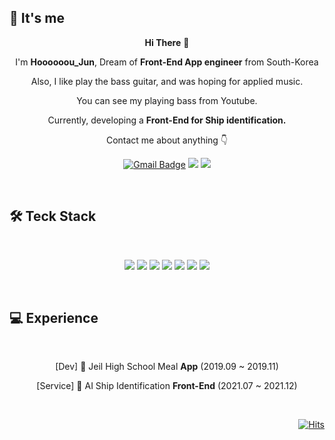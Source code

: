 <div align=center>

<div align=left>
  
## 🌻 It's me  

</div>

**Hi There** 👋  
  
I'm **Hoooooou_Jun**, Dream of **Front-End App engineer** from South-Korea

Also, I like play the bass guitar, and was hoping for applied music.
  
You can see my playing bass from Youtube.
  
Currently, developing a **Front-End for Ship identification.**

Contact me about anything 👇

  [![Gmail Badge](https://img.shields.io/badge/Gmail-D14836?style=flat&logo=Gmail&logoColor=white)](mailto:jipkim2@gmail.com)
  <a href="https://www.instagram.com/hoooooou_jun"><img src="https://img.shields.io/badge/Instagram-E4405F?style=flat-square&logo=Instagram&logoColor=white&link=https://www.instagram.com/hoooooou_jun"/></a>
  <a href="https://www.youtube.com/channel/UCd1o7jMAB9ijcaBH-WkPzcw"><img src="https://img.shields.io/badge/YouTube-FF0000?style=flat-square&logo=YouTube&logoColor=white&link=https://www.youtube.com/channel/UCd1o7jMAB9ijcaBH-WkPzcw"/></a>
  
  </br>
  
<div align=left>
  
## 🛠  Teck Stack
  
</div>
  
  </br>
  
  <img src="https://img.shields.io/badge/C-A8B9CC?style=flat-square&logo=C&logoColor=white"/></a>
  <img src="https://img.shields.io/badge/Python-3776AB?style=flat-square&logo=Python&logoColor=white"/></a>
  <img src="https://img.shields.io/badge/JavaScript-black?style=flat-square&logo=JavaScript&logoColor=F7DF1E"/></a>
  <img src="https://img.shields.io/badge/Android-3DDC84?style=flat-square&logo=Android&logoColor=white"/></a>
  <img src="https://img.shields.io/badge/React Native-20232a?style=flat-square&logo=React&logoColor=61DAFB"/></a>
  <img src="https://img.shields.io/badge/Git-F05032?style=flat-square&logo=Git&logoColor=white"/></a>
  <img src="https://img.shields.io/badge/Expo-000020?style=flat-square&logo=Expo&logoColor=white"/></a>
  
  </br>
  
<div align=left>
  
## 💻 Experience
  
</div>

</br>

[Dev] 🍔 Jeil High School Meal **App** (2019.09 ~ 2019.11)

[Service] 🚢 AI Ship Identification **Front-End** (2021.07 ~ 2021.12)

</br>

<div align=right>

[![Hits](https://hits.seeyoufarm.com/api/count/incr/badge.svg?url=https%3A%2F%2Fgithub.com%2FHoooooou-Jun&count_bg=%230090FF&title_bg=%23555555&icon=&icon_color=%23FFFFFF&title=Hits&edge_flat=false)](https://hits.seeyoufarm.com)
  
</div>
